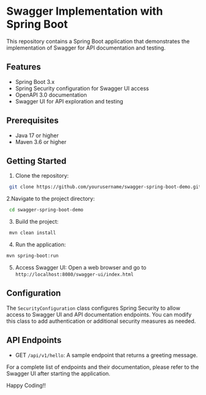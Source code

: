 # Swagger Implementation with Spring Boot

This repository contains a Spring Boot application that demonstrates the implementation of Swagger for API documentation and testing.

## Features

- Spring Boot 3.x
- Spring Security configuration for Swagger UI access
- OpenAPI 3.0 documentation
- Swagger UI for API exploration and testing

## Prerequisites

- Java 17 or higher
- Maven 3.6 or higher

## Getting Started

1. Clone the repository:
```sh
 git clone https://github.com/yourusername/swagger-spring-boot-demo.git
```

2.Navigate to the project directory:
```sh
 cd swagger-spring-boot-demo
```
3. Build the project:
```sh
 mvn clean install
```

4. Run the application:
```sh
mvn spring-boot:run
```
5. Access Swagger UI:
Open a web browser and go to `http://localhost:8080/swagger-ui/index.html`

## Configuration

The `SecurityConfiguration` class configures Spring Security to allow access to Swagger UI and API documentation endpoints. You can modify this class to add authentication or additional security measures as needed.

## API Endpoints

- GET `/api/v1/hello`: A sample endpoint that returns a greeting message.

For a complete list of endpoints and their documentation, please refer to the Swagger UI after starting the application.

Happy Coding!!